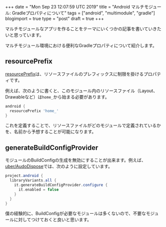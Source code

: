 +++
date = "Mon Sep 23 12:07:59 UTC 2019"
title = "Android マルチモジュール: Gradleプロパティについて"
tags = ["android", "multimodule", "gradle"]
blogimport = true
type = "post"
draft = true
+++

マルチモジュールなアプリを作ることをテーマにいくつかの記事を書いていきたいと思っています。

マルチモジュール環境における便利なGradleプロパティについて紹介します。

## resourcePrefix

[resourcePrefix](https://google.github.io/android-gradle-dsl/current/com.android.build.gradle.LibraryExtension.html#com.android.build.gradle.LibraryExtension:resourcePrefix)は、リソースファイルのプレフィックスに制限を掛けるプロパティです。

例えば、次のように書くと、このモジュール内のリソースファイル（Layout、Drawableなど）は`home_`から始まる必要があります。

```groovy
android {
  resourcePrefix 'home_'
}
```

これを定義することで、リソースファイルがどのモジュールで定義されているかを、名前から予想することが可能になります。

## generateBuildConfigProvider

モジュールのBuildConfigの生成を無効にすることが出来ます。例えば、[uber/AudoDispose](https://github.com/uber/AutoDispose/blob/1.4.0/build.gradle#L229)では、次のように設定しています。

```groovy
project.android {
  libraryVariants.all {
    it.generateBuildConfigProvider.configure {
      it.enabled = false
    }
  }
}
```

僕の経験的に、BuildConfigが必要なモジュールは多くないので、不要なモジュールに対してつけておくと良いと思います。

